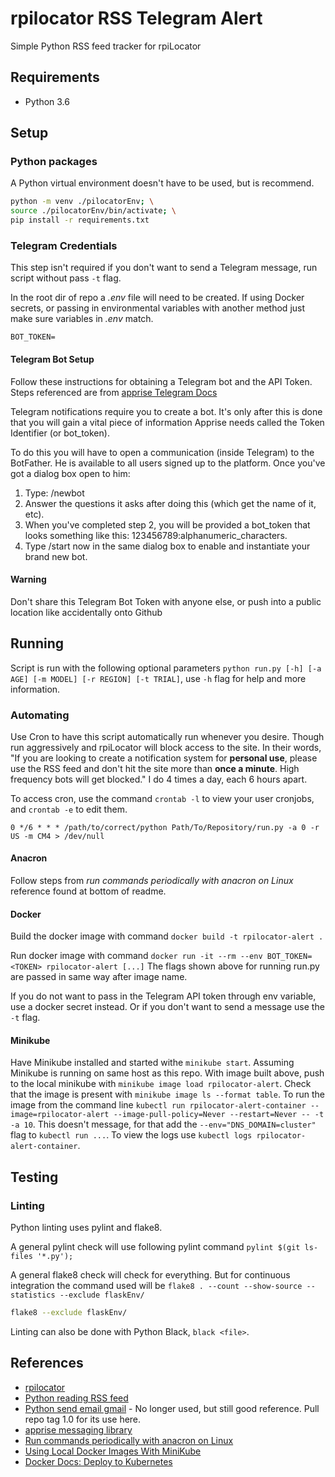 # rpilocator RSS Telegram Alert

Simple Python RSS feed tracker for rpiLocator

## Requirements

* Python 3.6

## Setup

### Python packages

A Python virtual environment doesn't have to be used, but is recommend.

```bash
python -m venv ./pilocatorEnv; \
source ./pilocatorEnv/bin/activate; \
pip install -r requirements.txt
```

### Telegram Credentials

This step isn't required if you don't want to send a Telegram message, run script without pass `-t` flag.

In the root dir of repo a *.env* file will need to be created.  If using Docker secrets, or passing in environmental variables with another method just make sure variables in *.env* match.

```text
BOT_TOKEN=
```

#### Telegram Bot Setup

Follow these instructions for obtaining a Telegram bot and the API Token.  Steps referenced are from [apprise Telegram Docs](https://github.com/caronc/apprise/wiki/Notify_telegram)

Telegram notifications require you to create a bot. It's only after this is done that you will gain a vital piece of information Apprise needs called the Token Identifier (or bot_token).

To do this you will have to open a communication (inside Telegram) to the BotFather. He is available to all users signed up to the platform. Once you've got a dialog box open to him:

1. Type: /newbot
2. Answer the questions it asks after doing this (which get the name of it, etc).
3. When you've completed step 2, you will be provided a bot_token that looks something like this: 123456789:alphanumeric_characters.
4. Type /start now in the same dialog box to enable and instantiate your brand new bot.

#### Warning

Don't share this Telegram Bot Token with anyone else, or push into a public location like accidentally onto Github

## Running

Script is run with the following optional parameters `python run.py [-h] [-a AGE] [-m MODEL] [-r REGION] [-t TRIAL]`, use `-h` flag for help and more information.

### Automating

Use Cron to have this script automatically run whenever you desire.  Though run aggressively and rpiLocator will block access to the site.  In their words, "If you are looking to create a notification system for **personal use**, please use the RSS feed and don't hit the site more than **once a minute**. High frequency bots will get blocked." I do 4 times a day, each 6 hours apart.

To access cron, use the command `crontab -l` to view your user cronjobs, and `crontab -e` to edit them.

```cron
0 */6 * * * /path/to/correct/python Path/To/Repository/run.py -a 0 -r US -m CM4 > /dev/null
```

#### Anacron

Follow steps from *run commands periodically with anacron on Linux* reference found at bottom of readme.

#### Docker

Build the docker image with command `docker build -t rpilocator-alert .`

Run docker image with command `docker run -it --rm --env BOT_TOKEN=<TOKEN> rpilocator-alert [...]` The flags shown above for running run.py are passed in same way after image name.

If you do not want to pass in the Telegram API token through env variable, use a docker secret instead.  Or if you don't want to send a message use the `-t` flag.

#### Minikube

Have Minikube installed and started withe `minikube start`.  Assuming Minikube is running on same host as this repo.  With image built above, push to the local minikube with `minikube image load rpilocator-alert`.  Check that the image is present with `minikube image ls --format table`.  To run the image from the command line `kubectl run rpilocator-alert-container --image=rpilocator-alert --image-pull-policy=Never --restart=Never -- -t -a 10`.  This doesn't message, for that add the `--env="DNS_DOMAIN=cluster"` flag to `kubectl run ...`.  To view the logs use `kubectl logs rpilocator-alert-container`.


## Testing

### Linting

Python linting uses pylint and flake8.

A general pylint check will use following pylint command `pylint $(git ls-files '*.py');`

A general flake8 check will check for everything.  But for continuous integration the command used will be `flake8 . --count --show-source --statistics --exclude flaskEnv/`

```bash
flake8 --exclude flaskEnv/
```

Linting can also be done with Python Black, `black <file>`.

## References

* [rpilocator](https://rpilocator.com/)
* [Python reading RSS feed](https://www.tutorialspoint.com/python_text_processing/python_reading_rss_feed.htm)
* [Python send email gmail](https://mailtrap.io/blog/python-send-email-gmail/) - No longer used, but still good reference. Pull repo tag 1.0 for its use here.
* [apprise messaging library](https://pypi.org/project/apprise/)
* [Run commands periodically with anacron on Linux](https://linuxconfig.org/how-to-run-commands-periodically-with-anacron-on-linux)
* [Using Local Docker Images With MiniKube](https://www.baeldung.com/docker-local-images-minikube)
* [Docker Docs: Deploy to Kubernetes](https://docs.docker.com/get-started/kube-deploy/)
